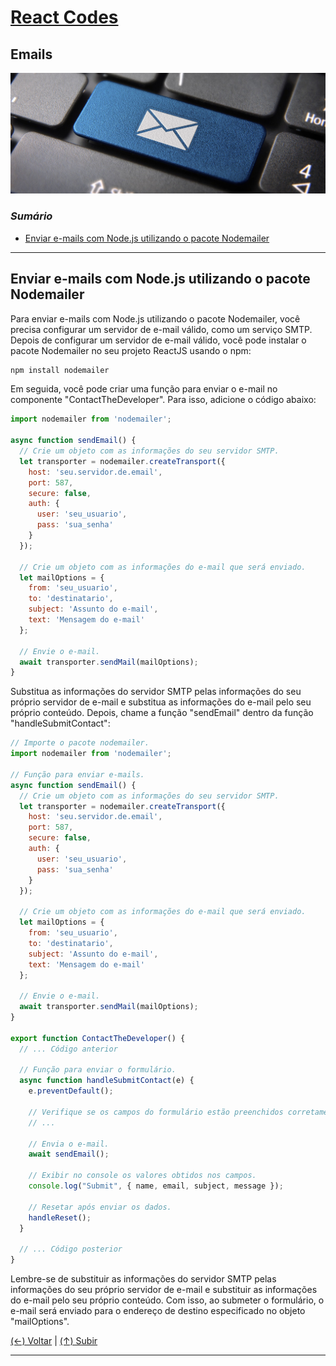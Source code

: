 # [React Codes](https://github.com/systemboys/React_Codes#react-codes "React Codes")

## Emails

[![Envio de Emails](https://github.com/systemboys/React_Codes/raw/main/Comunica%C3%A7%C3%A3o/Emails/images/SendMail1.png "Envio de Emails")](https://github.com/systemboys/React_Codes/raw/main/Comunica%C3%A7%C3%A3o/Emails/images/SendMail1.png "Envio de Emails")

### *Sumário*

- [Enviar e-mails com Node.js utilizando o pacote Nodemailer](#enviar-e-mails-com-nodejs-utilizando-o-pacote-nodemailer "Enviar e-mails com Node.js utilizando o pacote Nodemailer")

---

## Enviar e-mails com Node.js utilizando o pacote Nodemailer

Para enviar e-mails com Node.js utilizando o pacote Nodemailer, você precisa configurar um servidor de e-mail válido, como um serviço SMTP. Depois de configurar um servidor de e-mail válido, você pode instalar o pacote Nodemailer no seu projeto ReactJS usando o npm:

```bash
npm install nodemailer
```

Em seguida, você pode criar uma função para enviar o e-mail no componente "ContactTheDeveloper". Para isso, adicione o código abaixo:

```jsx
import nodemailer from 'nodemailer';

async function sendEmail() {
  // Crie um objeto com as informações do seu servidor SMTP.
  let transporter = nodemailer.createTransport({
    host: 'seu.servidor.de.email',
    port: 587,
    secure: false,
    auth: {
      user: 'seu_usuario',
      pass: 'sua_senha'
    }
  });

  // Crie um objeto com as informações do e-mail que será enviado.
  let mailOptions = {
    from: 'seu_usuario',
    to: 'destinatario',
    subject: 'Assunto do e-mail',
    text: 'Mensagem do e-mail'
  };

  // Envie o e-mail.
  await transporter.sendMail(mailOptions);
}
```

Substitua as informações do servidor SMTP pelas informações do seu próprio servidor de e-mail e substitua as informações do e-mail pelo seu próprio conteúdo. Depois, chame a função "sendEmail" dentro da função "handleSubmitContact":

```jsx
// Importe o pacote nodemailer.
import nodemailer from 'nodemailer';

// Função para enviar e-mails.
async function sendEmail() {
  // Crie um objeto com as informações do seu servidor SMTP.
  let transporter = nodemailer.createTransport({
    host: 'seu.servidor.de.email',
    port: 587,
    secure: false,
    auth: {
      user: 'seu_usuario',
      pass: 'sua_senha'
    }
  });

  // Crie um objeto com as informações do e-mail que será enviado.
  let mailOptions = {
    from: 'seu_usuario',
    to: 'destinatario',
    subject: 'Assunto do e-mail',
    text: 'Mensagem do e-mail'
  };

  // Envie o e-mail.
  await transporter.sendMail(mailOptions);
}

export function ContactTheDeveloper() {
  // ... Código anterior

  // Função para enviar o formulário.
  async function handleSubmitContact(e) {
    e.preventDefault();

    // Verifique se os campos do formulário estão preenchidos corretamente.
    // ...

    // Envia o e-mail.
    await sendEmail();

    // Exibir no console os valores obtidos nos campos.
    console.log("Submit", { name, email, subject, message });

    // Resetar após enviar os dados.
    handleReset();
  }

  // ... Código posterior
}
```

Lembre-se de substituir as informações do servidor SMTP pelas informações do seu próprio servidor de e-mail e substituir as informações do e-mail pelo seu próprio conteúdo. Com isso, ao submeter o formulário, o e-mail será enviado para o endereço de destino especificado no objeto "mailOptions".

[(&larr;) Voltar](https://github.com/systemboys/React_Codes#react-codes "Voltar ao SumÃ¡rio") | 
[(&uarr;) Subir](#sum%C3%A1rio "Subir para o topo")

---